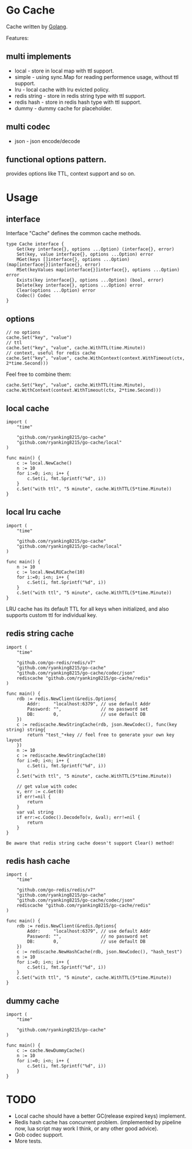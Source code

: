 # Go Cache
Cache written by [Golang](https://golang.org). 

Features:
## multi implements
* local - store in local map with ttl support.
* simple - using sync.Map for reading performence usage, without ttl support.
* lru - local cache with lru evicted policy.
* redis string - store in redis string type with ttl support.
* redis hash - store in redis hash type with ttl support.
* dummy - dummy cache for placeholder.

## multi codec
* json - json encode/decode

## functional options pattern. 
provides options like TTL, context support and so on.

# Usage
## interface
Interface "Cache" defines the common cache methods.

```golang
type Cache interface {
	Get(key interface{}, options ...Option) (interface{}, error)
	Set(key, value interface{}, options ...Option) error
	MGet(keys []interface{}, options ...Option) (map[interface{}]interface{}, error)
	MSet(keyValues map[interface{}]interface{}, options ...Option) error
	Exists(key interface{}, options ...Option) (bool, error)
	Delete(key interface{}, options ...Option) error
	Clear(options ...Option) error
	Codec() Codec
}
```

## options
```golang
// no options
cache.Set("key", "value")
// ttl 
cache.Set("key", "value", cache.WithTTL(time.Minute))
// context, useful for redis cache
cache.Set("key", "value", cache.WithContext(context.WithTimeout(ctx, 2*time.Second)))
```

Feel free to combine them:
```golang
cache.Set("key", "value", cache.WithTTL(time.Minute), cache.WithContext(context.WithTimeout(ctx, 2*time.Second)))
```

## local cache
```golang
import (
    "time"

    "github.com/ryanking8215/go-cache"
    "github.com/ryanking8215/go-cache/local"
)

func main() {
    c := local.NewCache()
    n := 10
    for i:=0; i<n; i++ {
        c.Set(i, fmt.Sprintf("%d", i))
    }
    c.Set("with ttl", "5 minute", cache.WithTTL(5*time.Minute))
}
```

## local lru cache
```golang
import (
    "time"

    "github.com/ryanking8215/go-cache"
    "github.com/ryanking8215/go-cache/local"
)

func main() {
    n := 10
    c := local.NewLRUCache(10)
    for i:=0; i<n; i++ {
        c.Set(i, fmt.Sprintf("%d", i))
    }
    c.Set("with ttl", "5 minute", cache.WithTTL(5*time.Minute))
}
```

LRU cache has its default TTL for all keys when initialized, and also supports custom ttl for individual key.

## redis string cache

```golang
import (
    "time"

	"github.com/go-redis/redis/v7"
	"github.com/ryanking8215/go-cache"
	"github.com/ryanking8215/go-cache/codec/json"
    rediscache "github.com/ryanking8215/go-cache/redis"
)

func main() {
    rdb := redis.NewClient(&redis.Options{
		Addr:     "localhost:6379", // use default Addr
		Password: "",               // no password set
		DB:       0,                // use default DB
	})
	c := rediscache.NewStringCache(rdb, json.NewCodec(), func(key string) string{
        return "test_"+key // feel free to generate your own key layout
    })
    n := 10
    c := rediscache.NewStringCache(10)
    for i:=0; i<n; i++ {
        c.Set(i, fmt.Sprintf("%d", i))
    }
    c.Set("with ttl", "5 minute", cache.WithTTL(5*time.Minute))

    // get value with codec
    v, err := c.Get(0)
    if err!=nil {
        return
    }
    var val string
    if err:=c.Codec().DecodeTo(v, &val); err!=nil {
        return
    }
}
```

    Be aware that redis string cache doesn't support Clear() method!


## redis hash cache
```golang
import (
    "time"

	"github.com/go-redis/redis/v7"
	"github.com/ryanking8215/go-cache"
	"github.com/ryanking8215/go-cache/codec/json"
    rediscache "github.com/ryanking8215/go-cache/redis"
)

func main() {
    rdb := redis.NewClient(&redis.Options{
		Addr:     "localhost:6379", // use default Addr
		Password: "",               // no password set
		DB:       0,                // use default DB
	})
	c := rediscache.NewHashCache(rdb, json.NewCodec(), "hash_test")
    n := 10
    for i:=0; i<n; i++ {
        c.Set(i, fmt.Sprintf("%d", i))
    }
    c.Set("with ttl", "5 minute", cache.WithTTL(5*time.Minute))
}
```

## dummy cache
```golang
import (
    "time"

    "github.com/ryanking8215/go-cache"
)

func main() {
    c := cache.NewDummyCache()
    n := 10
    for i:=0; i<n; i++ {
        c.Set(i, fmt.Sprintf("%d", i))
    }
}
```

# TODO
* Local cache should have a better GC(release expired keys) implement.
* Redis hash cache has concurrent problem. (implemented by pipeline now, lua script may work I think, or any other good advice).
* Gob codec support.
* More tests.
